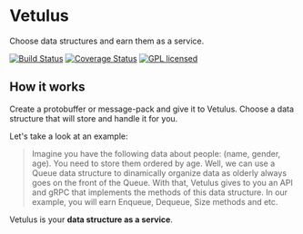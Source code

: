 # Vetulus
Choose data structures and earn them as a service.

[![Build Status](https://travis-ci.org/pantuza/vetulus.svg?branch=master)](https://travis-ci.org/pantuza/vetulus)
[![Coverage Status](https://coveralls.io/repos/github/pantuza/vetulus/badge.svg?branch=master)](https://coveralls.io/github/pantuza/vetulus?branch=master)
[![GPL licensed](https://img.shields.io/badge/license-GPL-blue.svg)](https://github.com/pantuza/vetulus/blob/master/LICENSE)

## How it works
Create a protobuffer or message-pack and give it to Vetulus.
Choose a data structure that will store and handle it for you. 

Let's take a look at an example: 
> Imagine you have the following data about people: (name, gender, age).
> You need to store them ordered by age.
> Well, we can use a Queue data structure to dinamically organize data as olderly always goes on the front of the Queue.
> With that, Vetulus gives to you an API and gRPC that implements the methods of this data structure. In our example, 
> you will earn Enqueue, Dequeue, Size methods and etc. 

Vetulus is your **data structure as a service**.
